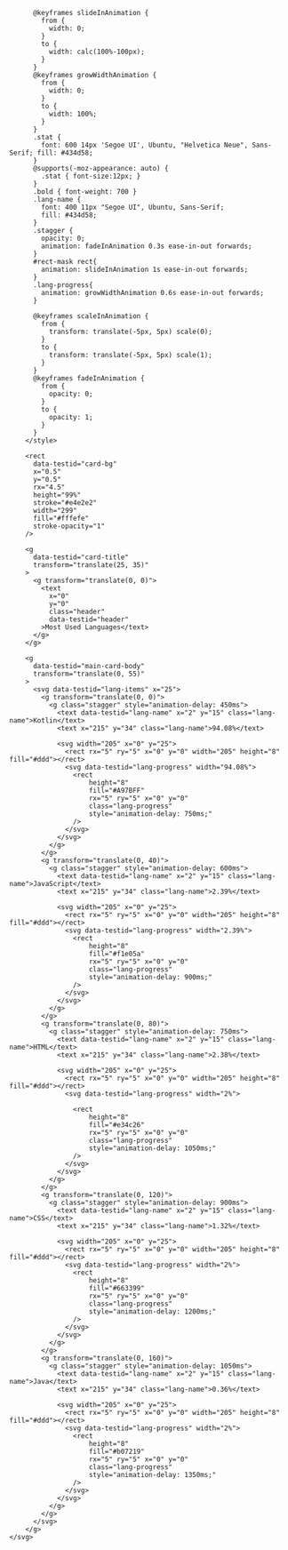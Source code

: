 <!DOCTYPE html>
<html lang="en">
<head>
    <meta charset="UTF-8">
    <meta name="viewport" content="width=device-width, initial-scale=1.0">
    <title>GitHub Top Languages</title>
</head>
<body>
    <svg
        width="300"
        height="285"
        viewBox="0 0 300 285"
        fill="none"
        xmlns="http://www.w3.org/2000/svg"
        role="img"
        aria-labelledby="descId"
    >
        <title id="titleId"></title>
        <desc id="descId"></desc>
        <style>
          .header {
            font: 600 18px 'Segoe UI', Ubuntu, Sans-Serif;
            fill: #2f80ed;
            animation: fadeInAnimation 0.8s ease-in-out forwards;
          }
          @supports(-moz-appearance: auto) {
            .header { font-size: 15.5px; }
          }

          @keyframes slideInAnimation {
            from {
              width: 0;
            }
            to {
              width: calc(100%-100px);
            }
          }
          @keyframes growWidthAnimation {
            from {
              width: 0;
            }
            to {
              width: 100%;
            }
          }
          .stat {
            font: 600 14px 'Segoe UI', Ubuntu, "Helvetica Neue", Sans-Serif; fill: #434d58;
          }
          @supports(-moz-appearance: auto) {
            .stat { font-size:12px; }
          }
          .bold { font-weight: 700 }
          .lang-name {
            font: 400 11px "Segoe UI", Ubuntu, Sans-Serif;
            fill: #434d58;
          }
          .stagger {
            opacity: 0;
            animation: fadeInAnimation 0.3s ease-in-out forwards;
          }
          #rect-mask rect{
            animation: slideInAnimation 1s ease-in-out forwards;
          }
          .lang-progress{
            animation: growWidthAnimation 0.6s ease-in-out forwards;
          }

          @keyframes scaleInAnimation {
            from {
              transform: translate(-5px, 5px) scale(0);
            }
            to {
              transform: translate(-5px, 5px) scale(1);
            }
          }
          @keyframes fadeInAnimation {
            from {
              opacity: 0;
            }
            to {
              opacity: 1;
            }
          }
        </style>

        <rect
          data-testid="card-bg"
          x="0.5"
          y="0.5"
          rx="4.5"
          height="99%"
          stroke="#e4e2e2"
          width="299"
          fill="#fffefe"
          stroke-opacity="1"
        />

        <g
          data-testid="card-title"
          transform="translate(25, 35)"
        >
          <g transform="translate(0, 0)">
            <text
              x="0"
              y="0"
              class="header"
              data-testid="header"
            >Most Used Languages</text>
          </g>
        </g>

        <g
          data-testid="main-card-body"
          transform="translate(0, 55)"
        >
          <svg data-testid="lang-items" x="25">
            <g transform="translate(0, 0)">
              <g class="stagger" style="animation-delay: 450ms">
                <text data-testid="lang-name" x="2" y="15" class="lang-name">Kotlin</text>
                <text x="215" y="34" class="lang-name">94.08%</text>

                <svg width="205" x="0" y="25">
                  <rect rx="5" ry="5" x="0" y="0" width="205" height="8" fill="#ddd"></rect>
                  <svg data-testid="lang-progress" width="94.08%">
                    <rect
                        height="8"
                        fill="#A97BFF"
                        rx="5" ry="5" x="0" y="0"
                        class="lang-progress"
                        style="animation-delay: 750ms;"
                    />
                  </svg>
                </svg>
              </g>
            </g>
            <g transform="translate(0, 40)">
              <g class="stagger" style="animation-delay: 600ms">
                <text data-testid="lang-name" x="2" y="15" class="lang-name">JavaScript</text>
                <text x="215" y="34" class="lang-name">2.39%</text>

                <svg width="205" x="0" y="25">
                  <rect rx="5" ry="5" x="0" y="0" width="205" height="8" fill="#ddd"></rect>
                  <svg data-testid="lang-progress" width="2.39%">
                    <rect
                        height="8"
                        fill="#f1e05a"
                        rx="5" ry="5" x="0" y="0"
                        class="lang-progress"
                        style="animation-delay: 900ms;"
                    />
                  </svg>
                </svg>
              </g>
            </g>
            <g transform="translate(0, 80)">
              <g class="stagger" style="animation-delay: 750ms">
                <text data-testid="lang-name" x="2" y="15" class="lang-name">HTML</text>
                <text x="215" y="34" class="lang-name">2.38%</text>

                <svg width="205" x="0" y="25">
                  <rect rx="5" ry="5" x="0" y="0" width="205" height="8" fill="#ddd"></rect>
                  <svg data-testid="lang-progress" width="2%">

                    <rect
                        height="8"
                        fill="#e34c26"
                        rx="5" ry="5" x="0" y="0"
                        class="lang-progress"
                        style="animation-delay: 1050ms;"
                    />
                  </svg>
                </svg>
              </g>
            </g>
            <g transform="translate(0, 120)">
              <g class="stagger" style="animation-delay: 900ms">
                <text data-testid="lang-name" x="2" y="15" class="lang-name">CSS</text>
                <text x="215" y="34" class="lang-name">1.32%</text>

                <svg width="205" x="0" y="25">
                  <rect rx="5" ry="5" x="0" y="0" width="205" height="8" fill="#ddd"></rect>
                  <svg data-testid="lang-progress" width="2%">
                    <rect
                        height="8"
                        fill="#663399"
                        rx="5" ry="5" x="0" y="0"
                        class="lang-progress"
                        style="animation-delay: 1200ms;"
                    />
                  </svg>
                </svg>
              </g>
            </g>
            <g transform="translate(0, 160)">
              <g class="stagger" style="animation-delay: 1050ms">
                <text data-testid="lang-name" x="2" y="15" class="lang-name">Java</text>
                <text x="215" y="34" class="lang-name">0.36%</text>

                <svg width="205" x="0" y="25">
                  <rect rx="5" ry="5" x="0" y="0" width="205" height="8" fill="#ddd"></rect>
                  <svg data-testid="lang-progress" width="2%">
                    <rect
                        height="8"
                        fill="#b07219"
                        rx="5" ry="5" x="0" y="0"
                        class="lang-progress"
                        style="animation-delay: 1350ms;"
                    />
                  </svg>
                </svg>
              </g>
            </g>
          </svg>
        </g>
    </svg>
</body>
</html>
